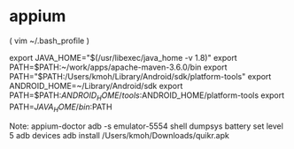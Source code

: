 # appium

( vim ~/.bash_profile )

export JAVA_HOME="$(/usr/libexec/java_home -v 1.8)"
export PATH=$PATH:~/work/apps/apache-maven-3.6.0/bin
export PATH="$PATH:/Users/kmoh/Library/Android/sdk/platform-tools"
export ANDROID_HOME=~/Library/Android/sdk
export PATH=$PATH:$ANDROID_HOME/tools:$ANDROID_HOME/platform-tools
export PATH=$JAVA_HOME/bin:$PATH

Note:
appium-doctor
adb -s emulator-5554 shell dumpsys battery set level 5
adb devices
adb install /Users/kmoh/Downloads/quikr.apk 
